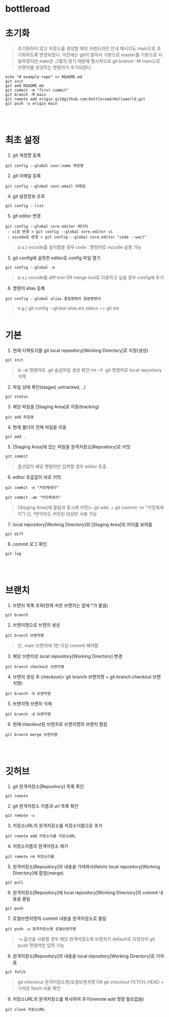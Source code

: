 # bottleroad


# 초기화
  >초기화하지 않고 저장소를 생성할 때의 커맨드라인 안내 메시지도 main으로 초기화하도록 변경되었다. 
  >이전에는 git이 알아서 기본으로 master를 기본으로 사용하였지만 main은 그렇지 않기 때문에 
  >명시적으로 git branch -M main으로 브랜치를 생성하는 명령어가 추가되었다.
  ```
  echo "# example-repo" >> README.md  
  git init  
  git add README.md  
  git commit -m "first commit"  
  git branch -M main  
  git remote add origin git@github.com:bottleroad/Helloworld.git  
  git push -u origin main  
  ```
<br/><br/>

# 최초 설정
1. git 계정명 등록  
  ```
  git config --global user.name 계정명
  ```
2. git 이메일 등록  
  ```
  git config --global user.email 이메일
  ```
4. git 설정정보 조회
  ```
  git config --list
  ```
5. git editor 변경  
  ```
  git config --global core.editor 에디터
   : vi로 변경 > git config --global core.editor vi
   : vscode로 변경 > git config --global core.editor "code --wait"
   ```
  > p.s.) vscode를 설치했을 경우 code . 명령어로 vscode 실행 가능
5. git config에 설정한 editor로 config 파일 열기
  ```
  git config --global -e
  ```
  > p.s.) vscode를 diff tool OR merge tool로 이용하고 싶을 경우 config에 추가
6. 명령어 alias 등록
  ```
  git config --global alias.줄일명령어 원본명령어
  ```
  > e.g.) git config --global alias.sts status == git sts
<br/><br/>

# 기본

1. 현재 디렉토리를 git local repository[Working Directory]로 지정(생성)
  ```
  git init
  ```
  > ls -al 명령어로 .git 숨김파일 생성 확인
  > rm -rf .git 명령어로 local repository 삭제
2. 파일 상태 확인(staged, untracked, ..)
  ```
  git status
  ```
3. 해당 파일을 [Staging Area]로 이동(tracking)
  ```
  git add 파일명
  ```
4. 현재 폴더의 전체 파일을 이동
  ```
  git add .
  ```
5. [Staging Area]에 있는 파일을 원격저장소[Repository]로 커밋
  ``` 
  git commit
  ```
  > 옵션없이 해당 명령어만 입력할 경우 editor 호출
6. editor 호출없이 바로 커밋
  ```
  git commit -m "커밋메세지"
  ```
  ```
  git commit -am "커밋메세지"
  ```
  > [Staging Area]에 올림과 동시에 커밋(= git add .+ git commit -m "커밋메세지")
  > 단, 1번이라도 커밋된 대상만 사용 가능
7. local repository[Working Directory]와 [Staging Area]의 차이를 보여줌
  ```
  git diff
  ```
8. commit 로그 확인
  ```
  git log
  ```
<br/><br/>  

# 브랜치

1. 브랜치 목록 조회(현재 속한 브랜치는 앞에 *가 붙음)
  ```
  git branch
  ```
2. 브랜치명으로 브랜치 생성
  ```
  git branch 브랜치명
  ```
  > 단, main 브랜치에 1번 이상 commit 해야함
3. 해당 브랜치로 local repository[Working Directory] 변경
  ```
  git branch checkout 브랜치명
  ```
4. 브랜치 생성 후 checkout(= git branch 브랜치명 + git branch checkout 브랜치명)
  ```
  git branch -b 브랜치명
  ```
5. 브랜치명 브랜치 삭제
  ```
  git branch -d 브랜치명
  ```
6. 현재 checkout된 브랜치로 브랜치명의 브랜치 합침
  ```
  git branch merge 브랜치명
  ```
<br/><br/>

# 깃허브

1. git 원격저장소[Repository] 목록 확인
  ```
  git remote
  ```
2. git 원격저장소 이름과 url 목록 확인
  ```
  git remote -v
  ```
3. 저장소URL의 원격저장소를 저장소이름으로 추가
  ```
  git remote add 저장소이름 저장소URL 
  ```
4. 저장소이름의 원격저장소 제거
  ```
  git remote rm 저장소이름
  ```
5. 원격저장소[Repository]의 내용을 가져와서(fetch) local repository[Working Directory]에 합침(merge)
  ```
  git pull
  ```
6. 원격저장소[Repository]에 local repository[Working Directory]의 commit 내용을 올림
  ```
  git push
  ```
7. 로컬브랜치명의 commit 내용을 원격저장소로 올림
  ```
  git push -u 원격저장소명 로컬브랜치명
  ```
  > -u 옵션을 사용할 경우 해당 원격저장소와 브랜치가 default로 지정되어 git push 명령어만 입력 가능
8. 원격저장소[Repository]의 내용을 local repository[Working Directory]로 가져옴
  ```
  git fetch
  ```
  > git checkout 원격저장소명/로컬브랜치명 OR git checkout FETCH_HEAD =가져온 fetch 내용 확인
9. 저장소URL의 원격저장소를 복사하여 추가(remote add 명령 필요없음)
  ```
  git clone 저장소URL
  ```
